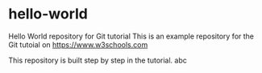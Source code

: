 # hello-world
Hello World repository for Git tutorial
This is an example repository for the Git tutoial on https://www.w3schools.com

This repository is built step by step in the tutorial.
abc
